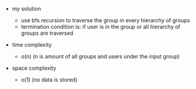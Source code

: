 - my solution
    - use bfs recursion to traverse the group in every hierarchy of groups
    - termination condition is: if user is in the group or all hierarchy of groups are traversed

- time complexity
    - o(n) (n is amount of all groups and users under the input group)

- space complexity
    - o(1) (no data is stored)